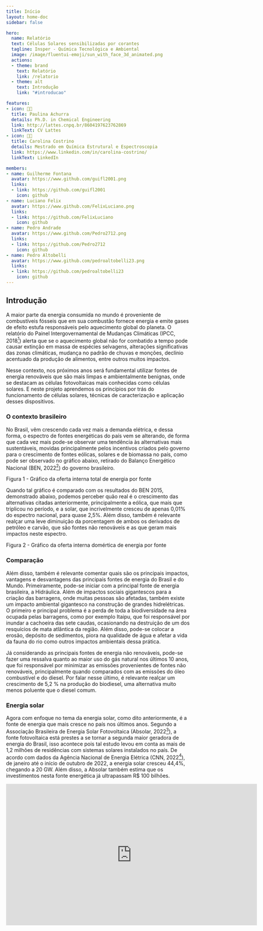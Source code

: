 ```yaml
---
title: Início
layout: home-doc
sidebar: false

hero:
  name: Relatório
  text: Células Solares sensibilizadas por corantes
  tagline: Insper - Química Tecnológica e Ambiental
  image: /image/fluentui-emoji/sun_with_face_3d_animated.png
  actions:
  - theme: brand
    text: Relatório
    link: /relatorio
  - theme: alt
    text: Introdução
    link: "#introducao"

features:
- icon: 👩‍🔬
  title: Paulina Achurra
  details: Ph.D. in Chemical Engineering
  link: http://lattes.cnpq.br/8604197623762869
  linkText: CV Lattes
- icon: 👩‍🔬
  title: Carolina Costrino
  details: Mestrado em Química Estrutural e Espectroscopia
  link: https://www.linkedin.com/in/carolina-costrino/
  linkText: LinkedIn

members:
- name: Guilherme Fontana
  avatar: https://www.github.com/guifl2001.png
  links:
  - link: https://github.com/guifl2001
    icon: github
- name: Luciano Felix
  avatar: https://www.github.com/FelixLuciano.png
  links:
  - link: https://github.com/FelixLuciano
    icon: github
- name: Pedro Andrade
  avatar: https://www.github.com/Pedro2712.png
  links:
  - link: https://github.com/Pedro2712
    icon: github
- name: Pedro Altobelli
  avatar: https://www.github.com/pedroaltobelli23.png
  links:
  - link: https://github.com/pedroaltobelli23
    icon: github
---
```



<!-- <ImgZoom src="/image/celulas-solares.jpg" alt="Células Solares Sensibilizadas por corantes">
    Figura 1 - Células Solares Sensibilizadas por corantes
</ImgZoom> -->

## Introdução

A maior parte da energia consumida no mundo é proveniente de combustíveis fósseis que
em sua combustão fornece energia e emite gases de efeito estufa responsáveis pelo
aquecimento global do planeta. O relatório do Painel Intergovernamental de Mudanças
Climáticas (IPCC, 2018[^1]) alerta que se o aquecimento global não for
combatido a tempo pode causar extinção em massa de espécies selvagens, alterações
significativas das zonas climáticas, mudança no padrão de chuvas e monções, declínio
acentuado da produção de alimentos, entre outros muitos impactos.

Nesse contexto, nos próximos anos será fundamental utilizar fontes de energia renováveis
que são mais limpas e ambientalmente benignas, onde se destacam as células fotovoltaicas
mais conhecidas como células solares. E neste projeto aprendemos os princípios por trás
do funcionamento de células solares, técnicas de caracterização e aplicação desses dispositivos.

### O contexto brasileiro

No Brasil, vêm crescendo cada vez mais a demanda elétrica, e dessa forma, o espectro de
fontes energéticas do país vem se alterando, de forma que cada vez mais pode-se observar
uma tendência às alternativas mais sustentáveis, movidas principalmente pelos incentivos
criados pelo governo para o crescimento de fontes eólicas, solares e de biomassa no país, como
pode ser observado no gráfico abaixo, retirado do Balanço Energético Nacional (BEN, 2022[^2]) do
governo brasileiro.

<ImgZoom src="/image/oferta-interna-total-de-energia-por-fonte.png" alt="Gráfico da oferta interna total de energia por fonte">
    Figura 1 - Gráfico da oferta interna total de energia por fonte
</ImgZoom>

Quando tal gráfico é comparado com os resultados do BEN 2015, demonstrado abaixo, podemos
perceber quão real é o crescimento das alternativas citadas anteriormente, principalmente a
eólica, que mais que triplicou no período, e a solar, que incrivelmente cresceu de apenas
0,01% do espectro nacional, para quase 2,5%. Além disso, também é relevante realçar uma
leve diminuição da porcentagem de ambos os derivados de petróleo e carvão, que são fontes
não renováveis e as que geram mais impactos neste espectro.

<ImgZoom src="/image/oferta-interna-domestica-de-energia-por-fonte.png" alt="Gráfico da oferta interna domértica de energia por fonte">
    Figura 2 - Gráfico da oferta interna domértica de energia por fonte
</ImgZoom>

### Comparação

Além disso, também é relevante comentar quais são os principais impactos, vantagens e
desvantagens das principais fontes de energia do Brasil e do Mundo. Primeiramente,
pode-se iniciar com a principal fonte de energia brasileira, a Hidráulica. Além de
impactos sociais gigantescos para a criação das barragens, onde muitas pessoas são
afetadas, também existe um impacto ambiental gigantesco na construção de grandes
hidrelétricas. O primeiro e principal problema é a perda de toda a biodiversidade na
área ocupada pelas barragens, como por exemplo Itaipu, que foi responsável por inundar
a cachoeira das sete caudas, ocasionando na destruição de um dos resquícios de mata
atlântica da região. Além disso, pode-se colocar a erosão, depósito de sedimentos,
piora na qualidade de água e afetar a vida da fauna do rio como outros impactos
ambientais dessa prática.

Já considerando as principais fontes de energia não renováveis, pode-se fazer uma
ressalva quanto ao maior uso do gás natural nos últimos 10 anos, que foi responsável
por minimizar as emissões provenientes de fontes não renováveis, principalmente quando
comparados com as emissões do óleo combustível e do diesel. Por falar nesse último, é
relevante realçar um crescimento de 5,2 % na produção do biodiesel, uma alternativa
muito menos poluente que o diesel comum.

### Energia solar

Agora com enfoque no tema da energia solar, como dito anteriormente, é a fonte de energia
que mais cresce no país nos últimos anos. Segundo a Associação Brasileira de Energia Solar
Fotovoltaica (Absolar, 2022[^3]), a fonte fotovoltaica está prestes a se tornar a segunda maior
geradora de energia do Brasil, isso acontece pois tal estudo levou em conta as mais de
1,2 milhões de residências com sistemas solares instalados no país. De acordo com dados da
Agência Nacional de Energia Elétrica (CNN, 2022[^4]), de janeiro até o início de outubro de 2022,
a energia solar cresceu 44,4%, chegando a 20 GW. Além disso, a Absolar também estima que os
investimentos nesta fonte energética já ultrapassam R$ 100 bilhões.

<iframe width="688" height="387" src="https://www.youtube.com/embed/L_q6LRgKpTw" title="Como as células solares funcionam?" frameborder="0" allow="accelerometer; autoplay; clipboard-write; encrypted-media; gyroscope; picture-in-picture" allowfullscreen />

Apesar de suas vantagens, existem certas ressalvas que devem ser consideradas quanto à
energia solar, como pode ser observado por todo o estado da Califórnia, nos Estados Unidos.
De acordo com uma matéria do Los Angeles Times (Rachel Kisela, 2022[^5]), a solução
californiana para seu consumo energético via painéis solares, que foi implementada há 20
anos atrás, começou a gerar seus primeiros grandes desafios agora que a vida útil de seus
painéis acabou e de acordo com a matéria, muitos desses painéis agora estão sendo descartados
em aterros sanitários, se tornando um grande problema ambiental para toda a Califórnia, já
que esses produtos são responsáveis por possíveis contaminações por metais pesados, como o
chumbo, selênio e cádmio. A reportagem ainda cita Sam Vanderhoof, especialista da indústria
solar, que admite que apenas 1 em 10 painéis solares são reciclados. Dessa forma, é importante
ressaltar, que se o Brasil não se preocupar com o problema do descarte atualmente, os impactos
serão gigantescos e o que parecia uma solução a curto prazo, pode se tornar um problema, caso
negligenciado.

### Células Solares sensibilizadas por corantes <Badge type="danger" text="To do" />

<iframe width="688" height="387" src="https://www.youtube.com/embed/g1TfQ9rypHI" title="Como as células solares funcionam?" frameborder="0" allow="accelerometer; autoplay; clipboard-write; encrypted-media; gyroscope; picture-in-picture" allowfullscreen />

<ImgZoom src="/image/esquema-de-fabricacao.jpg" alt="Esquema de montagem de uma célula solar sensibilizada por corante">
    Figura 3 - Esquema de montagem de uma célula solar sensibilizada por corante
</ImgZoom>


[^1]: IPCC. **Global Warming of 1.5°C**. Cambridge University Press, Cambridge, UK and New York. 2018. Disponível em: [ipcc.ch/sr15](https://www.ipcc.ch/sr15/).

[^2]: EMPRESA DE PESQUISA DE ENERGIA. **Balanço Energético Nacional**. Ministério de Minas e Energia. 2022. Disponível em: [gov.br/mme/pt-br/assuntos/secretarias/spe/publicacoes/balanco-energetico-nacional/ben-2022/ben-2022-relatorio-final](https://www.gov.br/mme/pt-br/assuntos/secretarias/spe/publicacoes/balanco-energetico-nacional/ben-2022/ben-2022-relatorio-final)

[^3]: ASSOCIAÇÃO BRASILEIRA DE ENERGIA SOLAR. **2022: o melhor ano da energia solar no Brasil**. O Setor Elétrico. 2022. Disponível em: [absolar.org.br/noticia/2022-o-melhor-ano-da-energia-solar-no-brasil/](https://www.absolar.org.br/noticia/2022-o-melhor-ano-da-energia-solar-no-brasil/)

[^4]: MENDES, Diego. **Energia solar está perto de se tornar 2ª maior fonte de geração no país, diz Absolar**. CNN Brasil Business. 2022. Disponível em: [cnnbrasil.com.br/business/energia-solar-esta-perto-de-se-tornar-2a-maior-fonte-de-geracao-no-pais-diz-absolar/](https://www.cnnbrasil.com.br/business/energia-solar-esta-perto-de-se-tornar-2a-maior-fonte-de-geracao-no-pais-diz-absolar/)

[^5]: KISELA, Rachel. **California went big on rooftop solar. Now that’s a problem for landfills**. Los ANgeles Times. 2022. Disponível em: [latimes.com/business/story/2022-07-14/california-rooftop-solar-pv-panels-recycling-danger](https://www.latimes.com/business/story/2022-07-14/california-rooftop-solar-pv-panels-recycling-danger)

[^6]: Disponível em: [scielo.br/j/rbef/a/YZT58RsdFMRpVMdsmCynBYM/abstract/?lang=pt](https://www.scielo.br/j/rbef/a/YZT58RsdFMRpVMdsmCynBYM/abstract/?lang=pt )
